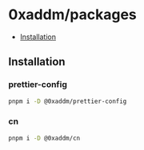 # 0xaddm/packages

- [Installation](#installation)

## Installation

### prettier-config

```bash
pnpm i -D @0xaddm/prettier-config
```

### cn

```bash
pnpm i -D @0xaddm/cn
```
